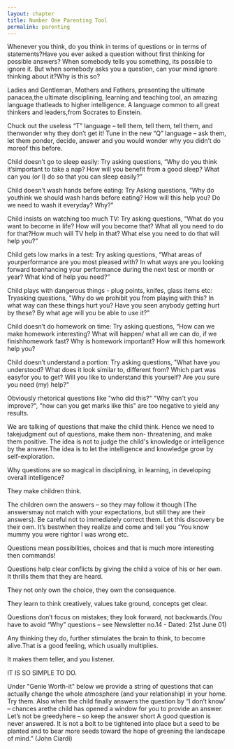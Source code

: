 ```yaml
---
layout: chapter
title: Number One Parenting Tool
permalink: parenting
---
```


Whenever you think, do you think in terms of questions or in terms of statements?Have you ever asked a question without first thinking for possible answers? When somebody tells you something, its possible to ignore it. But when somebody asks you a question, can your mind ignore thinking about it?Why is this so?

Ladies and Gentleman, Mothers and Fathers, presenting the ultimate panacea,the ultimate disciplining, learning and teaching tool, an amazing language thatleads to higher intelligence. A language common to all great thinkers and leaders,from Socrates to Einstein.

Chuck out the useless “T” language – tell them, tell them, tell them, and thenwonder why they don’t get it! Tune in the new “Q” language – ask them, let them ponder, decide, answer and you would wonder why you didn’t do moreof this before.

Child doesn’t go to sleep easily: Try asking questions, “Why do you think it’simportant to take a nap? How will you benefit from a good sleep? What can you (or I) do so that you can sleep easily?”

Child doesn’t wash hands before eating: Try Asking questions, “Why do youthink we should wash hands before eating? How will this help you? Do we need to wash it everyday? Why?”

Child insists on watching too much TV: Try asking questions, “What do you want to become in life? How will you become that? What all you need to do for that?How much will TV help in that? What else you need to do that will help you?”

Child gets low marks in a test: Try asking questions, “What areas of yourperformance are you most pleased with? In what ways are you looking forward toenhancing your performance during the next test or month or year? What kind of help you need?”

Child plays with dangerous things - plug points, knifes, glass items etc: Tryasking questions, "Why do we prohibit you from playing with this? In what way can these things hurt you? Have you seen anybody getting hurt by these? By what age will you be able to use it?"

Child doesn’t do homework on time: Try asking questions, “How can we make homework interesting? What will happen/ what all we can do, if we finishhomework fast? Why is homework important? How will this homework help you?

Child doesn’t understand a portion: Try asking questions, "What have you understood? What does it look similar to, different from? Which part was easyfor you to get? Will you like to understand this yourself? Are you sure you need (my) help?"

Obviously rhetorical questions like "who did this?" "Why can't you improve?", "how can you get marks like this" are too negative to yield any results.

We are talking of questions that make the child think. Hence we need to takejudgment out of questions, make them non- threatening, and make them positive. The idea is not to judge the child's knowledge or intelligence by the answer.The idea is to let the intelligence and knowledge grow by self-exploration.

Why questions are so magical in disciplining, in learning, in developing overall intelligence?

They make children think.

The children own the answers – so they may follow it though (The answersmay not match with your expectations, but still they are their answers). Be careful not to immediately correct them. Let this discovery be their own. It’s bestwhen they realize and come and tell you “You know mummy you were rightor I was wrong etc.

Questions mean possibilities, choices and that is much more interesting then commands!

Questions help clear conflicts by giving the child a voice of his or her own. It thrills them that they are heard.


They not only own the choice, they own the consequence.


They learn to think creatively, values take ground, concepts get clear.


Questions don’t focus on mistakes; they look forward, not backwards.(You have to avoid “Why” questions – see Newsletter no.14 - Dated: 21st June 01)


Any thinking they do, further stimulates the brain to think, to become alive.That is a good feeling, which usually multiplies.


It makes them teller, and you listener.


IT IS SO SIMPLE TO DO.


Under "Genie Worth-it" below we provide a string of questions that can actually change the whole atmosphere (and your relationship) in your home. Try them.
Also when the child finally answers the question by “I don’t know’ – chances arethe child has opened a window for you to provide an answer. Let’s not be greedyhere – so keep the answer short 
A good question is never answered. It is not a bolt to be tightened into place but a seed to be planted and to bear more seeds toward the hope of greening the landscape of mind.” (John Ciardi)